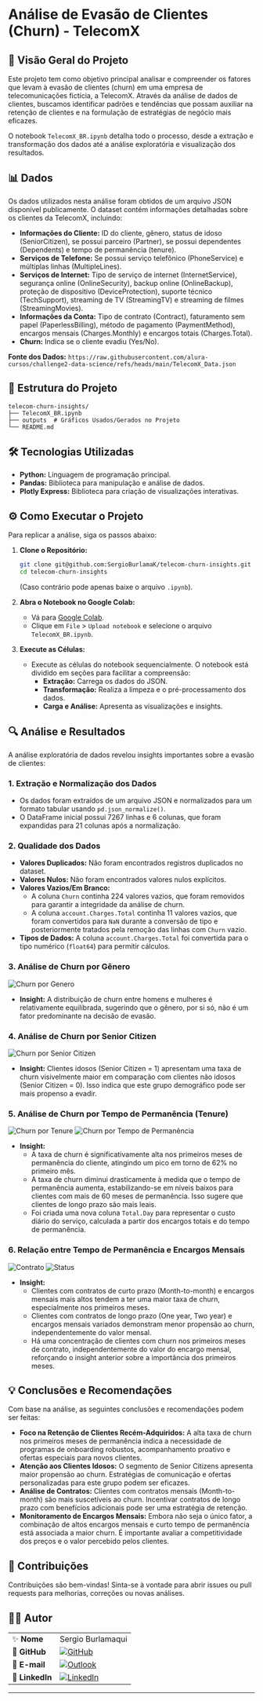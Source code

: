 # Análise de Evasão de Clientes (Churn) - TelecomX

## 📄 Visão Geral do Projeto

Este projeto tem como objetivo principal analisar e compreender os fatores que levam à evasão de clientes (churn) em uma empresa de telecomunicações fictícia, a TelecomX. Através da análise de dados de clientes, buscamos identificar padrões e tendências que possam auxiliar na retenção de clientes e na formulação de estratégias de negócio mais eficazes.

O notebook `TelecomX_BR.ipynb` detalha todo o processo, desde a extração e transformação dos dados até a análise exploratória e visualização dos resultados.

## 📊 Dados

Os dados utilizados nesta análise foram obtidos de um arquivo JSON disponível publicamente. O dataset contém informações detalhadas sobre os clientes da TelecomX, incluindo:

*   **Informações do Cliente:** ID do cliente, gênero, status de idoso (SeniorCitizen), se possui parceiro (Partner), se possui dependentes (Dependents) e tempo de permanência (tenure).
*   **Serviços de Telefone:** Se possui serviço telefônico (PhoneService) e múltiplas linhas (MultipleLines).
*   **Serviços de Internet:** Tipo de serviço de internet (InternetService), segurança online (OnlineSecurity), backup online (OnlineBackup), proteção de dispositivo (DeviceProtection), suporte técnico (TechSupport), streaming de TV (StreamingTV) e streaming de filmes (StreamingMovies).
*   **Informações da Conta:** Tipo de contrato (Contract), faturamento sem papel (PaperlessBilling), método de pagamento (PaymentMethod), encargos mensais (Charges.Monthly) e encargos totais (Charges.Total).
*   **Churn:** Indica se o cliente evadiu (Yes/No).

**Fonte dos Dados:** `https://raw.githubusercontent.com/alura-cursos/challenge2-data-science/refs/heads/main/TelecomX_Data.json`

## 🚀 Estrutura do Projeto

```
telecom-churn-insights/
├── TelecomX_BR.ipynb
├── outputs  # Gráficos Usados/Gerados no Projeto
└── README.md
```

## 🛠️ Tecnologias Utilizadas

*   **Python:** Linguagem de programação principal.
*   **Pandas:** Biblioteca para manipulação e análise de dados.
*   **Plotly Express:** Biblioteca para criação de visualizações interativas.

## ⚙️ Como Executar o Projeto

Para replicar a análise, siga os passos abaixo:

1.  **Clone o Repositório:**
    ```bash
    git clone git@github.com:SergioBurlamaK/telecom-churn-insights.git
    cd telecom-churn-insights
    ```
    (Caso contrário pode apenas baixe o arquivo `.ipynb`).

2.  **Abra o Notebook no Google Colab:**
    *   Vá para [Google Colab](https://colab.research.google.com/).
    *   Clique em `File` > `Upload notebook` e selecione o arquivo `TelecomX_BR.ipynb`.

3.  **Execute as Células:**
    *   Execute as células do notebook sequencialmente. O notebook está dividido em seções para facilitar a compreensão:
        *   **Extração:** Carrega os dados do JSON.
        *   **Transformação:** Realiza a limpeza e o pré-processamento dos dados.
        *   **Carga e Análise:** Apresenta as visualizações e insights.

## 🔍 Análise e Resultados

A análise exploratória de dados revelou insights importantes sobre a evasão de clientes:

### **1. Extração e Normalização dos Dados**

*   Os dados foram extraídos de um arquivo JSON e normalizados para um formato tabular usando `pd.json_normalize()`.
*   O DataFrame inicial possui 7267 linhas e 6 colunas, que foram expandidas para 21 colunas após a normalização.

### **2. Qualidade dos Dados**

*   **Valores Duplicados:** Não foram encontrados registros duplicados no dataset.
*   **Valores Nulos:** Não foram encontrados valores nulos explícitos.
*   **Valores Vazios/Em Branco:**
    *   A coluna `Churn` continha 224 valores vazios, que foram removidos para garantir a integridade da análise de churn.
    *   A coluna `account.Charges.Total` continha 11 valores vazios, que foram convertidos para `NaN` durante a conversão de tipo e posteriormente tratados pela remoção das linhas com `Churn` vazio.
*   **Tipos de Dados:** A coluna `account.Charges.Total` foi convertida para o tipo numérico (`float64`) para permitir cálculos.

### **3. Análise de Churn por Gênero**

![Churn por Genero](https://raw.githubusercontent.com/SergioBurlamaK/telecom-churn-insights/main/outputs/Genero.png)
*   **Insight:** A distribuição de churn entre homens e mulheres é relativamente equilibrada, sugerindo que o gênero, por si só, não é um fator predominante na decisão de evasão.

### **4. Análise de Churn por Senior Citizen**

![Churn por Senior Citizen](https://raw.githubusercontent.com/SergioBurlamaK/telecom-churn-insights/main/outputs/Seniorcitizen.png)
*   **Insight:** Clientes idosos (Senior Citizen = 1) apresentam uma taxa de churn visivelmente maior em comparação com clientes não idosos (Senior Citizen = 0). Isso indica que este grupo demográfico pode ser mais propenso a evadir.

### **5. Análise de Churn por Tempo de Permanência (Tenure)**

![Churn por Tenure](https://raw.githubusercontent.com/SergioBurlamaK/telecom-churn-insights/main/outputs/Tenure%.png)
![Churn por Tempo de Permanência](https://raw.githubusercontent.com/SergioBurlamaK/telecom-churn-insights/main/outputs/Permanencia.png)
*   **Insight:**
    *   A taxa de churn é significativamente alta nos primeiros meses de permanência do cliente, atingindo um pico em torno de 62% no primeiro mês.
    *   A taxa de churn diminui drasticamente à medida que o tempo de permanência aumenta, estabilizando-se em níveis baixos para clientes com mais de 60 meses de permanência. Isso sugere que clientes de longo prazo são mais leais.
    *   Foi criada uma nova coluna `Total.Day` para representar o custo diário do serviço, calculada a partir dos encargos totais e do tempo de permanência.

### **6. Relação entre Tempo de Permanência e Encargos Mensais**

![Contrato](https://raw.githubusercontent.com/SergioBurlamaK/telecom-churn-insights/main/outputs/Contrato.png)
![Status](https://raw.githubusercontent.com/SergioBurlamaK/telecom-churn-insights/main/outputs/Status.png)
*   **Insight:**
    *   Clientes com contratos de curto prazo (Month-to-month) e encargos mensais mais altos tendem a ter uma maior taxa de churn, especialmente nos primeiros meses.
    *   Clientes com contratos de longo prazo (One year, Two year) e encargos mensais variados demonstram menor propensão ao churn, independentemente do valor mensal.
    *   Há uma concentração de clientes com churn nos primeiros meses de contrato, independentemente do valor do encargo mensal, reforçando o insight anterior sobre a importância dos primeiros meses.

## 💡 Conclusões e Recomendações

Com base na análise, as seguintes conclusões e recomendações podem ser feitas:

*   **Foco na Retenção de Clientes Recém-Adquiridos:** A alta taxa de churn nos primeiros meses de permanência indica a necessidade de programas de onboarding robustos, acompanhamento proativo e ofertas especiais para novos clientes.
*   **Atenção aos Clientes Idosos:** O segmento de Senior Citizens apresenta maior propensão ao churn. Estratégias de comunicação e ofertas personalizadas para este grupo podem ser eficazes.
*   **Análise de Contratos:** Clientes com contratos mensais (Month-to-month) são mais suscetíveis ao churn. Incentivar contratos de longo prazo com benefícios adicionais pode ser uma estratégia de retenção.
*   **Monitoramento de Encargos Mensais:** Embora não seja o único fator, a combinação de altos encargos mensais e curto tempo de permanência está associada a maior churn. É importante avaliar a competitividade dos preços e o valor percebido pelos clientes.

## 🤝 Contribuições

Contribuições são bem-vindas! Sinta-se à vontade para abrir issues ou pull requests para melhorias, correções ou novas análises.

## 👨‍💻 Autor  

|  |  |
|--|--|
| ✨ **Nome** | Sergio Burlamaqui |
| 📌 **GitHub** | [![GitHub](https://img.shields.io/badge/-SergioBurlamaK-181717?style=flat&logo=github&logoColor=white)](https://github.com/SergioBurlamaK) |
| 📧 **E-mail** | [![Outlook](https://img.shields.io/badge/-sergio_o.b_junior@hotmail.com-0078D4?style=flat&logo=microsoft-outlook&logoColor=white)](mailto:sergio_o.b_junior@hotmail.com) |
| 💼 **LinkedIn** | [![LinkedIn](https://img.shields.io/badge/-Sergio_Burlamaqui-0077B5?style=flat&logo=linkedin&logoColor=white)](https://www.linkedin.com/in/sergioburlamaqui/) |

---